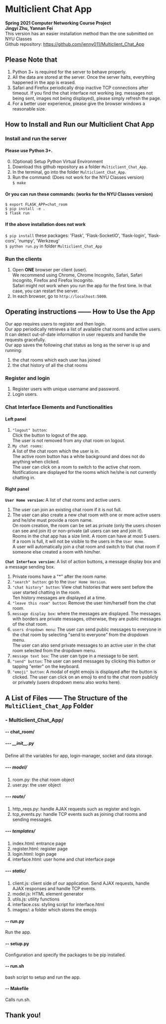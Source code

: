 # Multiclient Chat App
<b>Spring 2021 Computer Networking Course Project</b><br>
<b>Jingyi Zhu, Yannan Fei</b><br>
This version has an easier installation method than the one submitted on NYU Classes <br>
Github repository: <a href="https://github.com/jenny011/Multiclient_Chat_App">https://github.com/jenny011/Multiclient_Chat_App</a><br>

## Please Note that
1. Python 3+ is required for the server to behave properly.<br>
2. All the data are stored at the server. Once the server halts, everything happened in the app is erased.<br>
3. Safari and Firefox periodically drop inactive TCP connections after timeout.
If you find the chat interface not working (eg. messages not being sent, images not being displayed), please simply refresh the page.<br>
4. For a better user experience, please give the browser windows a reasonable size.<br>


## How to Install and Run our Multiclient Chat App

### Install and run the server
#### Please use Python 3+.
0. (Optional) Setup Python Virtual Environment
1. Download this github repository as a folder `Multiclient_Chat_App`.</br>
2. In the terminal, go into the folder `Multiclient_Chat_App`.</br>
3. Run the command: (Does not work for the NYU Classes version) <br>
`$ make`

#### Or you can run these commands: (works for the NYU Classes version) <br>
`$ export FLASK_APP=chat_room` <br>
`$ pip install -e .` <br>
`$ flask run` <br>

#### If the above installation does not work
`$ pip install` these packages: 'Flask', 'Flask-SocketIO', 'flask-login', 'flask-cors', 'numpy', 'Werkzeug' <br>
`$ python run.py` in folder `Multiclient_Chat_App` <br>


### Run the clients
1. Open <b>ONE</b> browser per client (user).<br>
We recommend using Chrome, Chrome Incognito, Safari, Safari Incognito, Firefox and Firefox Incognito. <br>
Safari might not work when you run the app for the first time. In that case, you can restart the server.<br>
2. In each browser, go to `http://localhost:5000`. <br>


## Operating instructions —— How to Use the App
Our app requires users to register and then login.<br>
Our app periodically retrieves a list of available chat rooms and active users. It can detect out-of-date information in user requests and handle the requests gracefully.<br>
Our app saves the following chat status as long as the server is up and running:<br>
1. the chat rooms which each user has joined
2. the chat history of all the chat rooms

### Register and login
1. Register users with unique username and password.
2. Login users.

### Chat Interface Elements and Functionalities
#### Left panel
1. `"logout" button`: <br>
Click the button to logout of the app.<br>
The user is not removed from any chat room on logout.<br>
2. `My chat rooms`: <br>
A list of the chat room which the user is in.<br>
The active room button has a white background and does not do anything when clicked.<br>
The user can click on a room to switch to the active chat room.<br>
Notifications are displayed for the rooms which he/she is not currently chatting in.<br>

#### Right panel
<b>`User Home version`:</b> A list of chat rooms and active users.<br>
1. The user can join an existing chat room if it is not full.<br>
2. The user can also create a new chat room with one or more active users and he/she must provide a room name.<br>
On room creation, the room can be set as private (only the users chosen can see and join it) or non-private (all users can see and join it).<br>
Rooms in the chat app has a size limit. A room can have at most 5 users. If a room is full, it will not be visible to the users in the `User Home`.<br>
A user will automatically join a chat room and switch to that chat room if someone else created a room with him/her.

<b>`Chat Interface version`:</b> A list of action buttons, a message display box and a message sending box.<br>
1. Private rooms have a "*" after the room name.<br>
2. `"search" button`: go to the `User Home Version`.<br>
3. `"chat history" button`: View chat histories that were sent before the user started chatting in the room.<br>
Ten history messages are displayed at a time.<br>
4. `"leave this room" button`: Remove the user him/herself from the chat room.<br>
5. `message display box`: where the messages are displayed. The messages with borders are private messages, otherwise, they are public messages of the chat room.<br>
6. `users dropdown menu`: The user can send public messages to everyone in the chat room by selecting "send to everyone" from the dropdown menu.<br>
The user can also send private messages to an active user in the chat room selected from the dropdown menu.<br>
7. `message text box`: The user can type in a message to be sent.<br>
8. `"send" button`: The user can send messages by clicking this button or tapping "enter" on the keyboard.<br>
9. `"emoji" button`: A modal of eight emojis is displayed after the button is clicked. The user can click on an emoji to end to the chat room publicly or privately (users dropdown menu also works here).<br>


## A List of Files —— The Structure of the `MultiClient_Chat_App` Folder
### - Multiclient_Chat_App/
#### -- chat_room/
##### --- \_\_init\_\_.py
Define all the variables for app, login-manager, socket and data storage.
##### --- model/
1. room.py: the chat room object
2. user.py: the user object

##### --- route/
1. http_reqs.py: handle AJAX requests such as register and login.
2. tcp_events.py: handle TCP events such as joining chat rooms and sending messages.

##### --- templates/
1. index.html: entrance page
2. register.html: register page
3. login.html: login page
4. interface.html: user home and chat interface page

##### --- static/
1. client.js: client side of our application. Send AJAX requests, handle AJAX responses and handle TCP events.
2. model.js: HTML element generator
3. utils.js: utility functions
4. interface.css: styling script for interface.html
5. images/: a folder which stores the emojis

#### -- run.py
Run the app.
#### -- setup.py
Configuration and specify the packages to be pip installed.
#### -- run.sh
bash script to setup and run the app.
#### -- Makefile 
Calls run.sh.


## Thank you!
